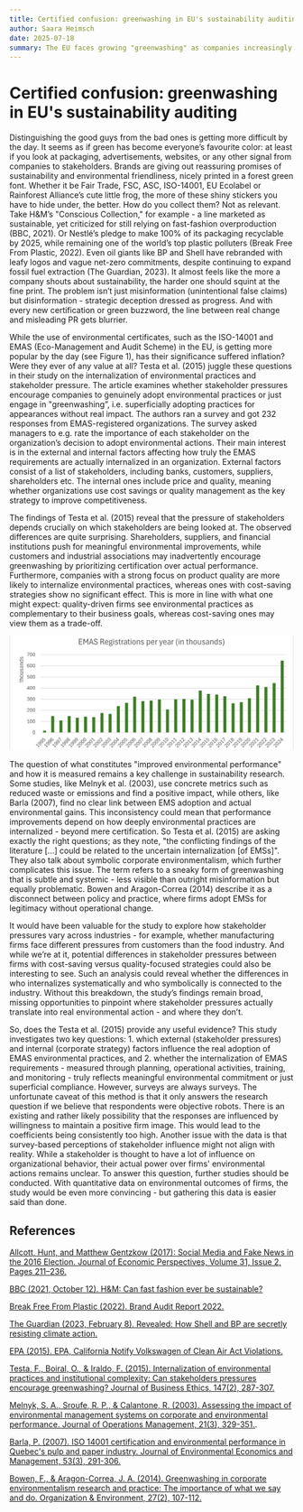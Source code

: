 ```yaml
---
title: Certified confusion: greenwashing in EU's sustainability auditing
author: Saara Heimsch
date: 2025-07-18
summary: The EU faces growing "greenwashing" as companies increasingly use sustainability labels (ISO-14001, EMAS) while maintaining harmful practices. Testa et al. (2015) examine whether stakeholder pressures drive genuine environmental action or mere certification-seeking. Surveying 232 EMAS-certified firms, they find shareholders and suppliers push real change, while customers and industry groups incentivize superficial compliance. Quality-focused firms internalize practices; cost-cutters don’t. Yet, without industry-specific analysis or objective performance data (e.g., emissions), the study can’t fully distinguish symbolic from substantive adoption. The core challenge remains: certifications may signal legitimacy, not progress, masking the gap between green claims and actual impact.
---
```


# Certified confusion: greenwashing in EU's sustainability auditing 

Distinguishing the good guys from the bad ones is getting more difficult by the day. It seems as if green has become everyone’s favourite color: at least if you look at packaging, advertisements, websites, or any other signal from companies to stakeholders. Brands are giving out reassuring promises of sustainability and environmental friendliness, nicely printed in a forest green font. Whether it be Fair Trade, FSC, ASC, ISO-14001, EU Ecolabel or Rainforest Alliance’s cute little frog, the more of these shiny stickers you have to hide under, the better. How do you collect them? Not as relevant. Take H&M’s "Conscious Collection," for example - a line marketed as sustainable, yet criticized for still relying on fast-fashion overproduction (BBC, 2021). Or Nestlé’s pledge to make 100% of its packaging recyclable by 2025, while remaining one of the world’s top plastic polluters (Break Free From Plastic, 2022). Even oil giants like BP and Shell have rebranded with leafy logos and vague net-zero commitments, despite continuing to expand fossil fuel extraction (The Guardian, 2023). It almost feels like the more a company shouts about sustainability, the harder one should squint at the fine print. The problem isn’t just misinformation (unintentional false claims) but disinformation - strategic deception dressed as progress. And with every new certification or green buzzword, the line between real change and misleading PR gets blurrier. 

While the use of environmental certificates, such as the ISO-14001 and EMAS (Eco-Management and Audit Scheme) in the EU, is getting more popular by the day (see Figure 1), has their significance suffered inflation? Were they ever of any value at all? Testa et al. (2015) juggle these questions in their study on the internalization of environmental practices and stakeholder pressure. The article examines whether stakeholder pressures encourage companies to genuinely adopt environmental practices or just engage in "greenwashing”, i.e. superficially adopting practices for appearances without real impact. The authors ran a survey and got 232 responses from EMAS-registered organizations. The survey asked managers to e.g. rate the importance of each stakeholder on the organization’s decision to adopt environmental actions. Their main interest is in the external and internal factors affecting how truly the EMAS requirements are actually internalized in an organization. External factors consist of a list of stakeholders, including banks, customers, suppliers, shareholders etc. The internal ones include price and quality, meaning whether organizations use cost savings or quality management as the key strategy to improve competitiveness. 

The findings of Testa et al. (2015) reveal that the pressure of stakeholders depends crucially on which stakeholders are being looked at. The observed differences are quite surprising. Shareholders, suppliers, and financial institutions push for meaningful environmental improvements, while customers and industrial associations may inadvertently encourage greenwashing by prioritizing certification over actual performance. Furthermore, companies with a strong focus on product quality are more likely to internalize environmental practices, whereas ones with cost-saving strategies show no significant effect. This is more in line with what one might expect: quality-driven firms see environmental practices as complementary to their business goals, whereas cost-saving ones may view them as a trade-off.



![Figure 1: This figure shows the total yearly number of EMAS registered firms in the EU. The increasing trend shows that green is, in fact, becoming everyone's favourite color: the number of firms registered has been increasing for the past 30 years. Data from European Commision's EMAS Register, retrieved on 18.07.2025 from https://webgate.ec.europa.eu/emas2/public/registration/list. ](figure_EMAS_total_registrations.png)


The question of what constitutes "improved environmental performance" and how it is measured remains a key challenge in sustainability research. Some studies, like Melnyk et al. (2003), use concrete metrics such as reduced waste or emissions and find a positive impact, while others, like Barla (2007), find no clear link between EMS adoption and actual environmental gains. This inconsistency could mean that performance improvements depend on how deeply environmental practices are internalized - beyond mere certification. So Testa et al. (2015) are asking exactly the right questions; as they note, "the conflicting findings of the literature [...] could be related to the uncertain internalization [of EMSs]". They also talk about symbolic corporate environmentalism, which further complicates this issue. The term refers to a sneaky form of greenwashing that is subtle and systemic - less visible than outright misinformation but equally problematic. Bowen and Aragon-Correa (2014) describe it as a disconnect between policy and practice, where firms adopt EMSs for legitimacy without operational change.

It would have been valuable for the study to explore how stakeholder pressures vary across industries - for example, whether manufacturing firms face different pressures from customers than the food industry. And while we’re at it, potential differences in stakeholder pressures between firms with cost-saving versus quality-focused strategies could also be interesting to see. Such an analysis could reveal whether the differences in who internalizes systematically and who symbolically is connected to the industry. Without this breakdown, the study’s findings remain broad, missing opportunities to pinpoint where stakeholder pressures actually translate into real environmental action - and where they don’t.

So, does the Testa et al. (2015) provide any useful evidence? This study investigates two key questions: 1. which external (stakeholder pressures) and internal (corporate strategy) factors influence the real adoption of EMAS environmental practices, and 2. whether the internalization of EMAS requirements - measured through planning, operational activities, training, and monitoring - truly reflects meaningful environmental commitment or just superficial compliance. However, surveys are always surveys. The unfortunate caveat of this method is that it only answers the research question if we believe that respondents were objective robots. There is an existing and rather likely possibility that the responses are influenced by willingness to maintain a positive firm image. This would lead to the coefficients being consistently too high. Another issue with the data is that survey-based perceptions of stakeholder influence might not align with reality. While a stakeholder is thought to have a lot of influence on organizational behavior, their actual power over firms' environmental actions remains unclear. To answer this question, further studies should be conducted. With quantitative data on environmental outcomes of firms, the study would be even more convincing - but gathering this data is easier said than done.


## References

[Allcott, Hunt, and Matthew Gentzkow (2017): Social Media and Fake News in the 2016 Election. Journal of Economic Perspectives, Volume 31, Issue 2, Pages 211–236.](https://doi.org/10.1257/jep.31.2.211)

[BBC (2021, October 12). H&M: Can fast fashion ever be sustainable?](https://www.bbc.com/news/business-58864047)

[Break Free From Plastic (2022). Brand Audit Report 2022.](https://www.breakfreefromplastic.org/wp-content/uploads/2022/10/BFFP-2022-Brand-Audit-Report.pdf)

[The Guardian (2023, February 8). Revealed: How Shell and BP are secretly resisting climate action.](https://www.theguardian.com/environment/2023/feb/08/shell-bp-secretly-resisting-climate-action-fossil-fuels)

[EPA (2015). EPA, California Notify Volkswagen of Clean Air Act Violations.](https://www.epa.gov/newsreleases/epa-california-notify-volkswagen-clean-air-act-violations)

[Testa, F., Boiral, O., & Iraldo, F. (2015). Internalization of environmental practices and institutional complexity: Can stakeholders pressures encourage greenwashing? Journal of Business Ethics, 147(2), 287-307.](https://doi.org/10.1007/s10551-015-2960-2)

[Melnyk, S. A., Sroufe, R. P., & Calantone, R. (2003). Assessing the impact of environmental management systems on corporate and environmental performance. Journal of Operations Management, 21(3), 329-351.](https://doi.org/10.1016/S0272-6963(02)00109-2).

[Barla, P. (2007). ISO 14001 certification and environmental performance in Quebec's pulp and paper industry. Journal of Environmental Economics and Management, 53(3), 291-306.](https://doi.org/10.1016/j.jeem.2006.10.004)

[Bowen, F., & Aragon-Correa, J. A. (2014). Greenwashing in corporate environmentalism research and practice: The importance of what we say and do. Organization & Environment, 27(2), 107-112.](https://doi.org/10.1177/1086026614537078)

